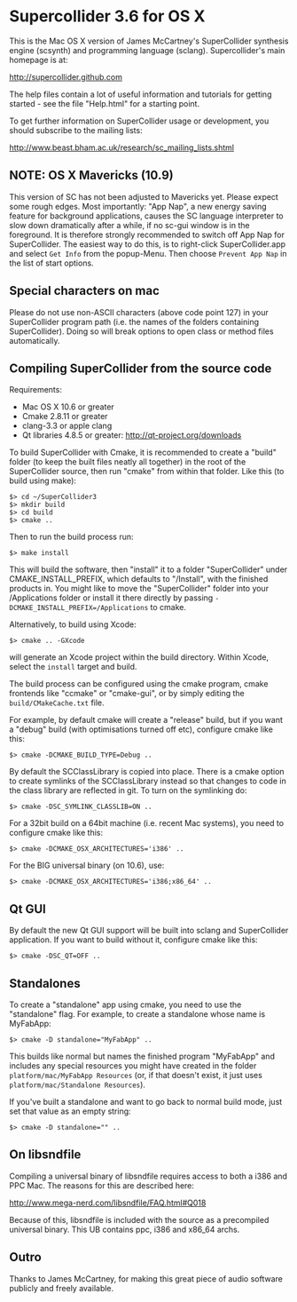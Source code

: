 Supercollider 3.6 for OS X
==========================

This is the Mac OS X version of James McCartney's SuperCollider
synthesis engine (scsynth) and programming language (sclang).
Supercollider's main homepage is at:

http://supercollider.github.com

The help files contain a lot of useful information and tutorials for getting
started - see the file "Help.html" for a starting point.

To get further information on SuperCollider usage or development, you
should subscribe to the mailing lists:

http://www.beast.bham.ac.uk/research/sc_mailing_lists.shtml


NOTE: OS X Mavericks (10.9)
---------------------------

This version of SC has not been adjusted to Mavericks yet. Please expect some rough
edges. Most importantly: "App Nap", a new energy saving feature for background applications,
causes the SC language interpreter to slow down dramatically after a while, if no sc-gui
window is in the foreground. It is therefore strongly recommended to switch off App Nap
for SuperCollider. The easiest way to do this, is to right-click SuperCollider.app and
select `Get Info` from the popup-Menu. Then choose `Prevent App Nap` in the list of start
options.


Special characters on mac
-------------------------

Please do not use non-ASCII characters (above code point 127) in your
SuperCollider program path (i.e. the names of the folders containing SuperCollider).
Doing so will break options to open class or method files automatically.


Compiling SuperCollider from the source code
--------------------------------------------

Requirements:
 * Mac OS X 10.6 or greater
 * Cmake 2.8.11 or greater
 * clang-3.3 or apple clang
 * Qt libraries 4.8.5 or greater: http://qt-project.org/downloads

To build SuperCollider with Cmake, it is recommended to create a "build"
folder (to keep the built files neatly all together) in the root of the
SuperCollider source, then run "cmake" from within that folder. Like this (to
build using make):

```
$> cd ~/SuperCollider3
$> mkdir build
$> cd build
$> cmake ..
```

Then to run the build process run:

```
$> make install
```

This will build the software, then "install" it to a folder "SuperCollider"
under CMAKE_INSTALL_PREFIX, which defaults to "<build-directory>/Install",
with the finished products in. You might like to move the "SuperCollider"
folder into your /Applications folder or install it there directly by
passing `-DCMAKE_INSTALL_PREFIX=/Applications` to cmake.

Alternatively, to build using Xcode:

```
$> cmake .. -GXcode
```

will generate an Xcode project within the build directory. Within Xcode, select
the `install` target and build.

The build process can be configured using the cmake program, cmake
frontends like "ccmake" or "cmake-gui", or by simply editing the
`build/CMakeCache.txt` file.

For example, by default cmake will create a "release" build, but if you want a
"debug" build (with optimisations turned off etc), configure cmake like this:

```
$> cmake -DCMAKE_BUILD_TYPE=Debug ..
```

By default the SCClassLibrary is copied into place. There is a cmake option to create
symlinks of the SCClassLibrary instead so that changes to code in the class library are reflected in git.
To turn on the symlinking do:

```
$> cmake -DSC_SYMLINK_CLASSLIB=ON ..
```

For a 32bit build on a 64bit machine (i.e. recent Mac systems), you need to
configure cmake like this:

```
$> cmake -DCMAKE_OSX_ARCHITECTURES='i386' ..
```

For the BIG universal binary (on 10.6), use:

```
$> cmake -DCMAKE_OSX_ARCHITECTURES='i386;x86_64' ..
```


Qt GUI
------

By default the new Qt GUI support will be built into sclang and
SuperCollider application. If you want to build without it, configure
cmake like this:

```
$> cmake -DSC_QT=OFF ..
```


Standalones
-----------

To create a "standalone" app using cmake, you need to use the "standalone" flag.
For example, to create a standalone whose name is MyFabApp:

```
$> cmake -D standalone="MyFabApp" ..
```

This builds like normal but names the finished program "MyFabApp" and includes
any special resources you might have created in the folder
`platform/mac/MyFabApp Resources` (or, if that doesn't exist, it just uses
`platform/mac/Standalone Resources`).

If you've built a standalone and want to go back to normal build mode, just
set that value as an empty string:

```
$> cmake -D standalone="" ..
```


On libsndfile
-------------

Compiling a universal binary of libsndfile requires access to both a
i386 and PPC Mac. The reasons for this are described here:

http://www.mega-nerd.com/libsndfile/FAQ.html#Q018

Because of this, libsndfile is included with the source as a precompiled
universal binary. This UB contains ppc, i386 and x86_64 archs.


Outro
-----

Thanks to James McCartney, for making this great piece of audio software publicly and freely available.
